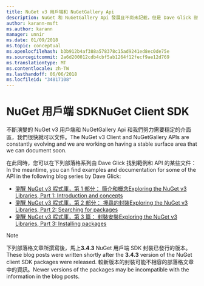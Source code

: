 ```yaml
---
title: NuGet v3 用戶端和 NuGetGallery Api
description: NuGet 和 NuGetGallery Api 發展且不尚未記載，但是 Dave Glick 部落格上的可用範例。
author: karann-msft
ms.author: karann
manager: unnir
ms.date: 01/09/2018
ms.topic: conceptual
ms.openlocfilehash: b3b912b4af388a578378c15ad9241ed8ec0de75e
ms.sourcegitcommit: 2a6d200012cdb4cbf5ab1264f12fecf9ae12d769
ms.translationtype: MT
ms.contentlocale: zh-TW
ms.lasthandoff: 06/06/2018
ms.locfileid: "34817108"
---
```

# <a name="nuget-client-sdk"></a><span data-ttu-id="6274d-103">NuGet 用戶端 SDK</span><span class="sxs-lookup"><span data-stu-id="6274d-103">NuGet Client SDK</span></span>

<span data-ttu-id="6274d-104">不斷演變的 NuGet v3 用戶端和 NuGetGallery Api 和我們努力需要穩定的介面區，我們很快就可以文件。</span><span class="sxs-lookup"><span data-stu-id="6274d-104">The NuGet v3 Client and NuGetGallery APIs are constantly evolving and we are working on having a stable surface area that we can document soon.</span></span>

<span data-ttu-id="6274d-105">在此同時，您可以在下列部落格系列由 Dave Glick 找到範例和 API 的某些文件：</span><span class="sxs-lookup"><span data-stu-id="6274d-105">In the meantime, you can find examples and documentation for some of the API in the following blog series by Dave Glick:</span></span>

- [<span data-ttu-id="6274d-106">瀏覽 NuGet v3 程式庫，第 1 部分： 簡介和概念</span><span class="sxs-lookup"><span data-stu-id="6274d-106">Exploring the NuGet v3 Libraries, Part 1: Introduction and concepts</span></span>](http://daveaglick.com/posts/exploring-the-nuget-v3-libraries-part-1)
- [<span data-ttu-id="6274d-107">瀏覽 NuGet v3 程式庫，第 2 部分： 搜尋的封裝</span><span class="sxs-lookup"><span data-stu-id="6274d-107">Exploring the NuGet v3 Libraries, Part 2: Searching for packages</span></span>](http://daveaglick.com/posts/exploring-the-nuget-v3-libraries-part-2)
- [<span data-ttu-id="6274d-108">瀏覽 NuGet v3 程式庫，第 3 篇： 封裝安裝</span><span class="sxs-lookup"><span data-stu-id="6274d-108">Exploring the NuGet v3 Libraries, Part 3: Installing packages</span></span>](http://daveaglick.com/posts/exploring-the-nuget-v3-libraries-part-3)

> [!Note]
> <span data-ttu-id="6274d-109">下列部落格文章所撰寫後，馬上**3.4.3** NuGet 用戶端 SDK 封裝已發行的版本。</span><span class="sxs-lookup"><span data-stu-id="6274d-109">These blog posts were written shortly after the **3.4.3** version of the NuGet client SDK packages were released.</span></span>
> <span data-ttu-id="6274d-110">較新版本的封裝可能不相容的部落格文章中的資訊。</span><span class="sxs-lookup"><span data-stu-id="6274d-110">Newer versions of the packages may be incompatible with the information in the blog posts.</span></span>
